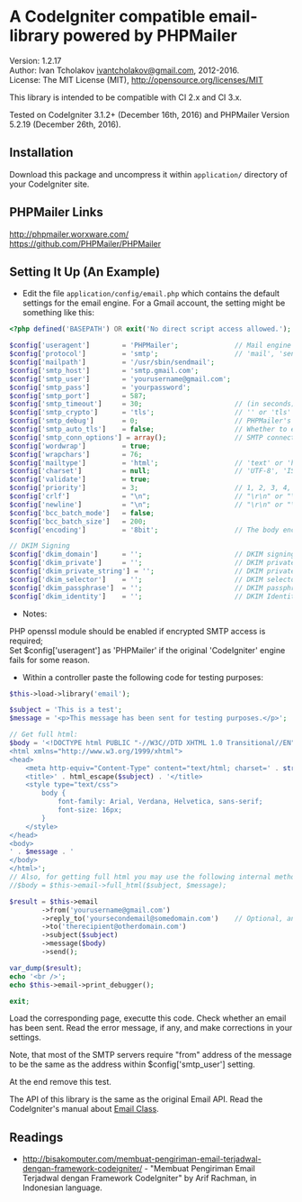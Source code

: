 A CodeIgniter compatible email-library powered by PHPMailer
===========================================================

Version: 1.2.17  
Author: Ivan Tcholakov <ivantcholakov@gmail.com>, 2012-2016.  
License: The MIT License (MIT), http://opensource.org/licenses/MIT

This library is intended to be compatible with CI 2.x and CI 3.x.

Tested on CodeIgniter 3.1.2+ (December 16th, 2016) and PHPMailer Version 5.2.19 (December 26th, 2016).

Installation
------------

Download this package and uncompress it within `application/` directory of your CodeIgniter site.

PHPMailer Links
---------------

http://phpmailer.worxware.com/  
https://github.com/PHPMailer/PHPMailer

Setting It Up (An Example)
--------------------------

* Edit the file `application/config/email.php` which contains the default settings for the email engine. For a Gmail account, the setting might be something like this:

```php
<?php defined('BASEPATH') OR exit('No direct script access allowed.');

$config['useragent']        = 'PHPMailer';              // Mail engine switcher: 'CodeIgniter' or 'PHPMailer'
$config['protocol']         = 'smtp';                   // 'mail', 'sendmail', or 'smtp'
$config['mailpath']         = '/usr/sbin/sendmail';
$config['smtp_host']        = 'smtp.gmail.com';
$config['smtp_user']        = 'yourusername@gmail.com';
$config['smtp_pass']        = 'yourpassword';
$config['smtp_port']        = 587;
$config['smtp_timeout']     = 30;                       // (in seconds)
$config['smtp_crypto']      = 'tls';                    // '' or 'tls' or 'ssl'
$config['smtp_debug']       = 0;                        // PHPMailer's SMTP debug info level: 0 = off, 1 = commands, 2 = commands and data, 3 = as 2 plus connection status, 4 = low level data output.
$config['smtp_auto_tls']    = false;                    // Whether to enable TLS encryption automatically if a server supports it, even if `smtp_crypto` is not set to 'tls'.
$config['smtp_conn_options'] = array();                 // SMTP connection options, an array passed to the function stream_context_create() when connecting via SMTP.
$config['wordwrap']         = true;
$config['wrapchars']        = 76;
$config['mailtype']         = 'html';                   // 'text' or 'html'
$config['charset']          = null;                     // 'UTF-8', 'ISO-8859-15', ...; NULL (preferable) means config_item('charset'), i.e. the character set of the site.
$config['validate']         = true;
$config['priority']         = 3;                        // 1, 2, 3, 4, 5; on PHPMailer useragent NULL is a possible option, it means that X-priority header is not set at all, see https://github.com/PHPMailer/PHPMailer/issues/449
$config['crlf']             = "\n";                     // "\r\n" or "\n" or "\r"
$config['newline']          = "\n";                     // "\r\n" or "\n" or "\r"
$config['bcc_batch_mode']   = false;
$config['bcc_batch_size']   = 200;
$config['encoding']         = '8bit';                   // The body encoding. For CodeIgniter: '8bit' or '7bit'. For PHPMailer: '8bit', '7bit', 'binary', 'base64', or 'quoted-printable'.

// DKIM Signing
$config['dkim_domain']      = '';                       // DKIM signing domain name, for exmple 'example.com'.
$config['dkim_private']     = '';                       // DKIM private key, set as a file path.
$config['dkim_private_string'] = '';                    // DKIM private key, set directly from a string.
$config['dkim_selector']    = '';                       // DKIM selector.
$config['dkim_passphrase']  = '';                       // DKIM passphrase, used if your key is encrypted.
$config['dkim_identity']    = '';                       // DKIM Identity, usually the email address used as the source of the email.
```

* Notes:

PHP openssl module should be enabled if encrypted SMTP access is required;  
Set $config['useragent'] as 'PHPMailer' if the original 'CodeIgniter' engine fails for some reason.

* Within a controller paste the following code for testing purposes:

```php
$this->load->library('email');

$subject = 'This is a test';
$message = '<p>This message has been sent for testing purposes.</p>';

// Get full html:
$body = '<!DOCTYPE html PUBLIC "-//W3C//DTD XHTML 1.0 Transitional//EN" "http://www.w3.org/TR/xhtml1/DTD/xhtml1-transitional.dtd">
<html xmlns="http://www.w3.org/1999/xhtml">
<head>
    <meta http-equiv="Content-Type" content="text/html; charset=' . strtolower(config_item('charset')) . '" />
    <title>' . html_escape($subject) . '</title>
    <style type="text/css">
        body {
            font-family: Arial, Verdana, Helvetica, sans-serif;
            font-size: 16px;
        }
    </style>
</head>
<body>
' . $message . '
</body>
</html>';
// Also, for getting full html you may use the following internal method:
//$body = $this->email->full_html($subject, $message);

$result = $this->email
        ->from('yourusername@gmail.com')
        ->reply_to('yoursecondemail@somedomain.com')    // Optional, an account where a human being reads.
        ->to('therecipient@otherdomain.com')
        ->subject($subject)
        ->message($body)
        ->send();

var_dump($result);
echo '<br />';
echo $this->email->print_debugger();

exit;
```

Load the corresponding page, executte this code. Check whether an email has been sent. Read the error message, if any, and make corrections in your settings.

Note, that most of the SMTP servers require "from" address of the message to be the same as the address within $config['smtp_user'] setting.

At the end remove this test.

The API of this library is the same as the original Email API. Read the CodeIgniter's manual about [Email Class](https://www.codeigniter.com/user_guide/libraries/email.html).

Readings
--------

* http://bisakomputer.com/membuat-pengiriman-email-terjadwal-dengan-framework-codeigniter/ - "Membuat Pengiriman Email Terjadwal dengan Framework CodeIgniter" by Arif Rachman, in Indonesian language.
